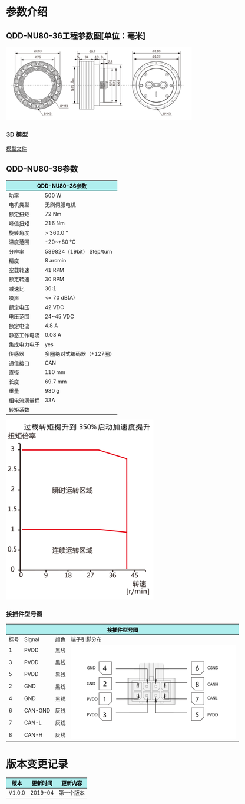 # 参数介绍 
## QDD-NU80-36工程参数图[单位：毫米]
![QDD-NU80-36]( ../img/Qdd_NU80_36三视图.png ) 
### 3D 模型
[模型文件]( ../img/Qdd_NU80_363D.STEP.zip )


## QDD-NU80-36参数
<table class="tableizer-table" style="width:400px">
<thead><tr class="tableizer-firstrow"><th colspan="2" style="background: PaleTurquoise; color: black;">QDD-NU80-36参数</th></tr></thead><tbody><tr><td>功率</td><td>500 W</td></tr><tr><td>电机类型</td><td>无刷伺服电机</td></tr><tr><td>额定扭矩</td><td>72 Nm</td></tr><tr><td>峰值扭矩</td><td>216 Nm</td></tr><tr><td>旋转角度</td><td>> 360.0 °</td></tr><tr><td>温度范围</td><td>-20~+80 °C</td></tr><tr><td>分辨率</td><td>589824（19bit） Step/turn</td></tr><tr><td>精度</td><td>8 arcmin</td></tr><tr><td>空载转速</td><td>41 RPM</td></tr><tr><td>额定转速</td><td>30 RPM</td></tr><tr><td>减速比</td><td>36:1</td></tr><tr><td>噪声</td><td><= 70 dB(A)</td></tr><tr><td>额定电压</td><td>42 VDC</td></tr><tr><td>电压范围</td><td>24~45 VDC</td></tr><tr><td>额定电流</td><td>4.8 A</td></tr><tr><td>静态工作电流</td><td>0.08 A</td></tr><tr><td>集成电力电子</td><td>yes</td></tr><tr><td>传感器</td><td>多圈绝对式编码器（±127圈）</td></tr><tr><td>通信接口</td><td>CAN</td></tr><tr><td>直径</td><td>110 mm</td></tr><tr><td>长度</td><td>69.7 mm</td></tr><tr><td>重量</td><td>980 g</td></tr></tr><tr><td>相电流满量程</td><td>33A</td></tr><tr><td>转矩系数</td><td>   </td></tr></tbody></table>

<img src="../img/Qdd-NU80-36曲线.png" style="width:400px">


### 接插件型号图
<table class="tableizer-table" style="width:700px">
<thead><tr class="tableizer-firstrow"><th colspan="4" style="background: PaleTurquoise; color: black;">接插件型号图</th></tr></thead><tbody><tr><td>标号</td><td>Signal</td><td>颜色</td><td >端子引脚分布</td></tr><tr><td>1</td><td>PVDD</td><td>黑线</td><td rowspan="9"><img src="../img/配线2-2.png" style="width:450px"></td></tr><tr><td>3</td><td>PVDD</td><td>黑线</td></tr><tr><td>5</td><td>PVDD</td><td>黑线</td></tr><tr><td>2</td><td>GND</td><td>黑线</td></tr><tr><td>4</td><td>GND</td><td>黑线</td></tr><tr><td>6</td><td>CAN-GND</td><td>灰线</td></tr><tr><td>7</td><td>CAN-L</td><td>灰线</td></tr><tr><td>8</td><td>CAN-H</td><td>灰线</td></tr></tbody></table>

# 版本变更记录

<table class="tableizer-table">
<thead><tr class="tableizer-firstrow" style="background: PaleTurquoise; color: black;width:500px"><th >版本</th><th>更新时间</th><th>更新内容</th></tr></thead><tr><td>V1.0.0</td><td>2019-04</td><td>第一个版本</td></tr></tbody></table>



